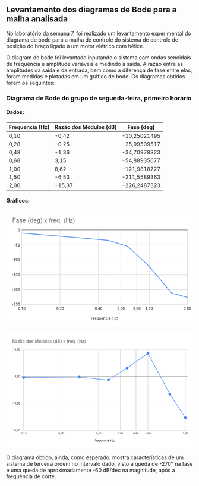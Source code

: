 ## Levantamento dos diagramas de Bode para a malha analisada

No laboratório da semana 7, foi realizado um levantamento experimental do diagrama de bode
para a malha de controle do sistema de controle de posição do braço ligado à um motor elétrico com hélice.

O diagram de bode foi levantado inputando o sistema com ondas senoidais de frequência e amplitude variáveis
e medindo a saída. A razão entre as amplitudes da saída e da entrada, bem como a diferença de fase entre elas,
foram medidas e plotadas em um gráfico de bode. Os diagramas obtidos foram os seguintes:

### Diagrama de Bode do grupo de segunda-feira, primeiro horário

#### Dados:

| Frequencia (Hz) | Razão dos Módulos (dB) | Fase (deg)   |
|-----------------|------------------------|--------------|
|            0,10 |                  -0,42 | -10,25021495 |
|            0,28 |                  -0,25 | -25,99509517 |
|            0,48 |                  -1,36 | -34,70978323 |
|            0,68 |                   3,15 | -54,88935677 |
|            1,00 |                   8,62 | -121,9818727 |
|            1,50 |                  -6,53 | -211,5589363 |
|            2,00 |                 -15,37 | -226,2487323 |

#### Gráficos:

![Gráfico 1](./segunda1/fase_freq.png)

![Gráfico 2](./segunda1/ganho_freq.png)

O diagrama obtido, ainda, como esperado, mostra características de um sistema de terceira ordem
no intervalo dado, visto a queda de -270° na fase e uma queda de aproximadamente -60 dB/dec na magnitude,
após a frequência de corte.